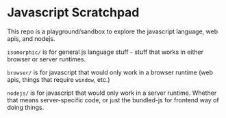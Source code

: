 # Javascript Scratchpad    

This repo is a playground/sandbox to explore the javascript language, web apis, and nodejs.  

`isomorphic/` is for general js language stuff - stuff that works in either browser or server runtimes.

`browser/` is for javascript that would only work in a browser runtime (web apis, things that require `window`, etc.)

`nodejs/` is for javascript that would only work in a server runtime.  Whether that means server-specific code, or just the bundled-js for frontend way of doing things.  
